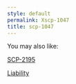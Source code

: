 ```yaml
---
style: default
permalink: Xscp-1047
title: scp-1047
---
```

You may also like:

[SCP-2195](http://scp-wiki.net/scp-2195)

[Liability](http://scp-wiki.net/liability)
